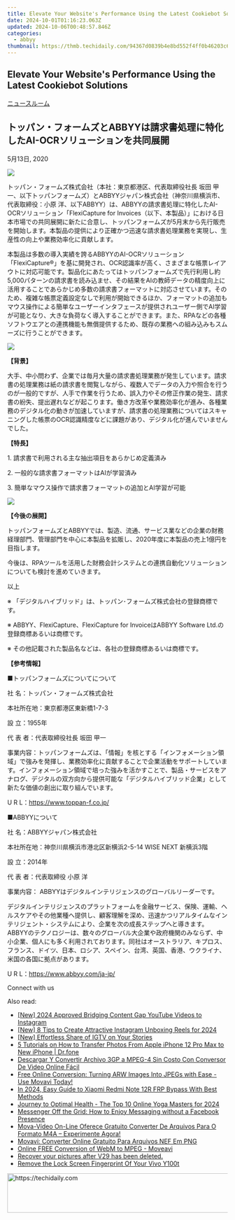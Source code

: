 ```yaml
---
title: Elevate Your Website's Performance Using the Latest Cookiebot Solutions
date: 2024-10-01T01:16:23.063Z
updated: 2024-10-06T00:48:57.846Z
categories:
  - abbyy
thumbnail: https://thmb.techidaily.com/94367d0839b4e8bd552f4ff0b46203c6692aa9dd549da1507965a6ba4039d0e6.png
---
```


## Elevate Your Website's Performance Using the Latest Cookiebot Solutions

[ニュースルーム](https://tools.techidaily.com/abbyy/products/)

## トッパン・フォームズとABBYYは請求書処理に特化したAI-OCRソリューションを共同展開

5月13日, 2020

![](https://content.abbyy.com/-/media/project/abbyy/abbyy/branchtemplates/shutterstock_1272462163_1296-x-729.jpg?h=729&iar=0&w=1296)

トッパン・フォームズ株式会社（本社：東京都港区、代表取締役社長 坂田 甲一、以下トッパンフォームズ）とABBYYジャパン株式会社（神奈川県横浜市、代表取締役：小原 洋、以下ABBYY）は、ABBYYの請求書処理に特化したAI-OCRソリューション「FlexiCapture for Invoices（以下、本製品）」における日本市場での共同展開に新たに合意し、トッパンフォームズが5月末から先行販売を開始します。本製品の提供により正確かつ迅速な請求書処理業務を実現し、生産性の向上や業務効率化に貢献します。

  
本製品は多数の導入実績を誇るABBYYのAI-OCRソリューション「FlexiCapture®」を基に開発され、OCR認識率が高く、さまざまな帳票レイアウトに対応可能です。製品化にあたってはトッパンフォームズで先行利用し約5,000パターンの請求書を読み込ませ、その結果をAIの教師データの精度向上に活用することであらかじめ多数の請求書フォーマットに対応させています。そのため、複雑な帳票定義設定なしで利用が開始できるほか、フォーマットの追加もマウス操作による簡単なユーザーインタフェースが提供されユーザー側でAI学習が可能となり、大きな負荷なく導入することができます。また、RPAなどの各種ソフトウエアとの連携機能も無償提供するため、既存の業務への組み込みもスムーズに行うことができます。

![](https://static1.abbyy.com/abbyycommedia/25199/200513_tfabbyy_0422-2-1-3.gif)

**【背景】**

大手、中小問わず、企業では毎月大量の請求書処理業務が発生しています。請求書の処理業務は紙の請求書を閲覧しながら、複数人でデータの入力や照合を行うのが一般的ですが、人手で作業を行うため、誤入力やその修正作業の発生、請求書の紛失、提出遅れなどが起こります。働き方改革や業務効率化が進み、各種業務のデジタル化の動きが加速していますが、請求書の処理業務についてはスキャニングした帳票のOCR認識精度などに課題があり、デジタル化が進んでいませんでした。

  
**【特長】**

1\. 請求書で利用される主な抽出項目をあらかじめ定義済み

2\. 一般的な請求書フォーマットはAIが学習済み

3\. 簡単なマウス操作で請求書フォーマットの追加とAI学習が可能

![](https://static1.abbyy.com/abbyycommedia/25198/200513_tfabbyy_0422-2-1-5_2.gif)

**【今後の展開】**

トッパンフォームズとABBYYでは、製造、流通、サービス業などの企業の財務経理部門、管理部門を中心に本製品を拡販し、2020年度に本製品の売上1億円を目指します。

今後は、RPAツールを活用した財務会計システムとの連携自動化ソリューションについても検討を進めていきます。

以上

  
※ 「デジタルハイブリッド」は、トッパン･フォームズ株式会社の登録商標です。

※ ABBYY、FlexiCapture、FlexiCapture for InvoiceはABBYY Software Ltd.の登録商標あるいは商標です。

※ その他記載された製品名などは、各社の登録商標あるいは商標です。

**【参考情報】**

■トッパンフォームズについてについて

社 名：トッパン・フォームズ株式会社

本社所在地：東京都港区東新橋1-7-3

設 立：1955年

代 表 者：代表取締役社長 坂田 甲一

事業内容：トッパンフォームズは、「情報」を核とする「インフォメーション領域」で強みを発揮し、業務効率化に貢献することで企業活動をサポートしています。インフォメーション領域で培った強みを活かすことで、製品・サービスをアナログ、デジタルの双方向から提供可能な「デジタルハイブリッド企業」として新たな価値の創出に取り組んでいます。

U R L：<https://www.toppan-f.co.jp/>

  
■ABBYYについて

社 名：ABBYYジャパン株式会社

本社所在地：神奈川県横浜市港北区新横浜2-5-14 WISE NEXT 新横浜3階

設 立：2014年

代 表 者：代表取締役 小原 洋

事業内容： ABBYYはデジタルインテリジェンスのグローバルリーダーです。

デジタルインテリジェンスのプラットフォームを金融サービス、保険、運輸、ヘルスケアやその他業種へ提供し、顧客理解を深め、迅速かつリアルタイムなインテリジェント・システムにより、企業を次の成長ステップへと導きます。ABBYYのテクノロジーは、数々のグローバル大企業や政府機関のみならず、中小企業、個人にも多く利用されております。同社はオーストラリア、キプロス、フランス、ドイツ、日本、ロシア、スペイン、台湾、英国、香港、ウクライナ、米国の各国に拠点があります。

U R L：<https://www.abbyy.com/ja-jp/>

Connect with us

<ins class="adsbygoogle"
     style="display:block"
     data-ad-format="autorelaxed"
     data-ad-client="ca-pub-7571918770474297"
     data-ad-slot="1223367746"></ins>

<ins class="adsbygoogle"
     style="display:block"
     data-ad-client="ca-pub-7571918770474297"
     data-ad-slot="8358498916"
     data-ad-format="auto"
     data-full-width-responsive="true"></ins>

<span class="atpl-alsoreadstyle">Also read:</span>
<div><ul>
<li><a href="https://facebook-video-footage.techidaily.com/new-2024-approved-bridging-content-gap-youtube-videos-to-instagram/"><u>[New] 2024 Approved Bridging Content Gap YouTube Videos to Instagram</u></a></li>
<li><a href="https://article-tips.techidaily.com/new-8-tips-to-create-attractive-instagram-unboxing-reels-for-2024/"><u>[New] 8 Tips to Create Attractive Instagram Unboxing Reels for 2024</u></a></li>
<li><a href="https://instagram-video-files.techidaily.com/new-effortless-share-of-igtv-on-your-stories/"><u>[New] Effortless Share of IGTV on Your Stories</u></a></li>
<li><a href="https://iphone-transfer.techidaily.com/5-tutorials-on-how-to-transfer-photos-from-apple-iphone-12-pro-max-to-new-iphone-drfone-by-drfone-transfer-from-ios/"><u>5 Tutorials on How to Transfer Photos From Apple iPhone 12 Pro Max to New iPhone | Dr.fone</u></a></li>
<li><a href="https://solve-helper.techidaily.com/descargar-y-convertir-archivo-3gp-a-mpeg-4-sin-costo-con-conversor-de-video-online-facil/"><u>Descargar Y Convertir Archivo 3GP a MPEG-4 Sin Costo Con Conversor De Video Online Fácil</u></a></li>
<li><a href="https://solve-helper.techidaily.com/free-online-conversion-turning-arw-images-into-jpegs-with-ease-use-movavi-today/"><u>Free Online Conversion: Turning ARW Images Into JPEGs with Ease - Use Movavi Today!</u></a></li>
<li><a href="https://bypass-frp.techidaily.com/in-2024-easy-guide-to-xiaomi-redmi-note-12r-frp-bypass-with-best-methods-by-drfone-android/"><u>In 2024, Easy Guide to Xiaomi Redmi Note 12R FRP Bypass With Best Methods</u></a></li>
<li><a href="https://youtube-lab.techidaily.com/ey-to-optimal-health-the-top-10-online-yoga-masters-for-2024/"><u>Journey to Optimal Health - The Top 10 Online Yoga Masters for 2024</u></a></li>
<li><a href="https://technical-tips.techidaily.com/messenger-off-the-grid-how-to-enjoy-messaging-without-a-facebook-presence/"><u>Messenger Off the Grid: How to Enjoy Messaging without a Facebook Presence</u></a></li>
<li><a href="https://solve-helper.techidaily.com/mova-video-on-line-oferece-gratuito-converter-de-arquivos-para-o-formato-m4a-experimente-agora/"><u>Mova-Vídeo On-Line Oferece Gratuito Converter De Arquivos Para O Formato M4A – Experimente Agora!</u></a></li>
<li><a href="https://solve-helper.techidaily.com/movavi-converter-online-gratuito-para-arquivos-nef-em-png/"><u>Movavi: Converter Online Gratuito Para Arquivos NEF Em PNG</u></a></li>
<li><a href="https://solve-helper.techidaily.com/online-free-conversion-of-webm-to-mpeg-moveavi/"><u>Online FREE Conversion of WebM to MPEG - Moveavi</u></a></li>
<li><a href="https://review-topics.techidaily.com/recover-your-pictures-after-v29-has-been-deleted-by-fonelab-android-recover-pictures/"><u>Recover your pictures after V29 has been deleted.</u></a></li>
<li><a href="https://unlock-android.techidaily.com/remove-the-lock-screen-fingerprint-of-your-vivo-y100t-by-drfone-android/"><u>Remove the Lock Screen Fingerprint Of Your Vivo Y100t</u></a></li>
</ul></div>

<!-- affiliate ads begin -->
<a href="https://aligracehair.sjv.io/c/5597632/2016148/19272" target="_top" id="2016148">
  <img src="//a.impactradius-go.com/display-ad/19272-2016148" border="0" alt="https://techidaily.com" width="728" height="90"/>
</a>
<img height="0" width="0" src="https://aligracehair.sjv.io/i/5597632/2016148/19272" style="position:absolute;visibility:hidden;" border="0" />
<!-- affiliate ads end -->

